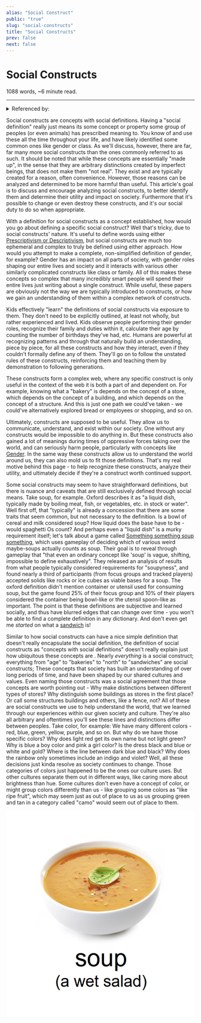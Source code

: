 ```yaml
---
alias: "Social Construct"
public: "true"
slug: "social-constructs"
title: "Social Constructs"
prev: false
next: false
---
```

<script setup>
import { data } from '../../git.data.ts';
import { useData } from 'vitepress';
const pageData = useData();
</script>
<h1 class="p-name">Social Constructs</h1>
<p>1088 words, ~6 minute read. <span v-html="data[`site/${pageData.page.value.relativePath}`]" /></p>
<hr/>

<details><summary>Referenced by:</summary><a href="/garden/anarchism/index.md">Anarchism</a><a href="/garden/gender/index.md">Gender</a><a href="/garden/gerrymandering/index.md">Gerrymandering</a><a href="/garden/guide-to-incrementals/defining-the-genre/index.md">Guide to Incrementals/Defining the Genre</a><a href="/garden/objectivity/index.md">Objectivity</a><a href="/garden/prescriptivism-vs-descriptivism/index.md">Prescriptivism vs Descriptivism</a><a href="/garden/scientific-constructivism/index.md">Scientific Constructivism</a><a href="/garden/trans-athletes-in-sports/index.md">Trans athletes in sports</a></details>

Social constructs are concepts with social definitions. Having a "social definition" really just means its some concept or property some group of peoples (or even animals) has prescribed meaning to. You know of and use these all the time throughout your life, and have likely identified some common ones like gender or class. As we'll discuss, however, there are far, far many more social constructs than the ones commonly referred to as such. It should be noted that while these concepts are essentially "made up", in the sense that they are arbitrary distinctions created by imperfect beings, that does not make them "not real". They exist and are typically created for a reason, often convenience. However, those reasons can be analyzed and determined to be more harmful than useful. This article's goal is to discuss and encourage analyzing social constructs, to better identify them and determine their utility and impact on society. Furthermore that it's possible to change or even destroy these constructs, and it's our social duty to do so when appropriate.

With a definition for social constructs as a concept established, how would you go about defining a specific social construct? Well that's tricky, due to social constructs' nature. It's useful to define words using either [Prescriptivism or Descriptivism](/garden/prescriptivism-vs-descriptivism/index.md), but social constructs are much too ephemeral and complex to truly be defined using either approach. How would you attempt to make a complete, non-simplified definition of gender, for example? Gender has an impact on all parts of society, with gender roles shaping our entire lives and society and it interacts with various other similarly complicated constructs like class or family. All of this makes these concepts so complex that many incredibly smart people will spend their entire lives just writing about a single construct. While useful, these papers are obviously not the way we are typically introduced to constructs, or how we gain an understanding of them within a complex network of constructs.

Kids effectively "learn" the definitions of social constructs via exposure to them. They don't need to be explicitly outlined, at least not wholly, but rather experienced and lived. Kids observe people performing their gender roles, recognize their family and duties within it, calculate their age by counting the number of birthdays they've had, etc. Humans are powerful at recognizing patterns and through that naturally build an understanding, piece by piece, for all these constructs and how they interact, even if they couldn't formally define any of them. They'll go on to follow the unstated rules of these constructs, reinforcing them and teaching them by demonstration to following generations.

These constructs form a complex web, where any specific construct is only useful in the context of the web it is both a part of and dependent on. For example, knowing what a "bakery" is depends on the concept of a store, which depends on the concept of a building, and which depends on the concept of a structure. And this is just one path we could've taken - we could've alternatively explored bread or employees or shopping, and so on.

Ultimately, constructs are supposed to be useful. They allow us to communicate, understand, and exist within our society. One without any constructs would be impossible to do anything in. But these constructs also gained a lot of meanings during times of oppressive forces taking over the world, and can seriously harm people, particularly with concepts like [Gender](/garden/gender/index.md).  In the same way these constructs allow us to understand the world around us, they can also mold us to fit those definitions. That's my real motive behind this page - to help recognize these constructs, analyze their utility, and ultimately decide if they're a construct worth continued support.

Some social constructs may seem to have straightforward definitions, but there is nuance and caveats that are still exclusively defined through social means. Take soup, for example. Oxford describes it as "a liquid dish, typically made by boiling meat, fish, or vegetables, etc. in stock or water". Well first off, that "typically" is already a concession that there are some traits that seem common, but not necessary to the definition. Is a bowl of cereal and milk considered soup? How liquid does the base have to be - would spaghetti Os count? And perhaps even a "liquid dish" is a murky requirement itself; let's talk about a game called [Something something soup something](https://soup.gua-le-ni.com/), which uses gameplay of deciding which of various weird maybe-soups actually counts as soup. Their goal is to reveal through gameplay that "that even an ordinary concept like 'soup' is vague, shifting, impossible to define exhaustively". They released an analysis of results from what people typically considered requirements for "soupyness", and found nearly a third of participants (from focus groups and tracked players) accepted solids like rocks or ice cubes as viable bases for a soup. The oxford definition didn't mention container or utensil used for consuming soup, but the game found 25% of their focus group and 10% of their players considered the container being bowl-like or the utensil spoon-like as important. The point is that these definitions are subjective and learned socially, and thus have blurred edges that can change over time - you won't be able to find a complete definition in any dictionary. And don't even get me _started_ on what a [sandwich](https://cuberule.com/) is!

Similar to how social constructs can have a nice simple definition that doesn't really encapsulate the social definition, the definition of social constructs as "concepts with social definitions" doesn't really explain just how ubiquitous these concepts are . Nearly _everything_ is a social construct; everything from "age" to "bakeries" to "north" to "sandwiches" are social constructs; These concepts that society has built an understanding of over long periods of time, and have been shaped by our shared cultures and values. Even naming those constructs was a social agreement that those concepts are worth pointing out - Why make distinctions between different types of stores? Why distinguish some buildings as stores in the first place? Or call some structures buildings and others, like a fence, not? All of these are social constructs we use to help understand the world, that we learned through our experiences within our given society and culture. They're also all arbitrary and oftentimes you'll see these lines and distinctions differ between peoples. Take color, for example: We have many different colors - red, blue, green, yellow, purple, and so on. But why do we have those specific colors? Why does light red get its own name but not light green? Why is blue a boy color and pink a girl color? Is the dress black and blue or white and gold? Where is the line between dark blue and black? Why does the rainbow only sometimes include an indigo and violet? Well, all these decisions just kinda resolve as society continues to change. Those categories of colors just happened to be the ones our culture uses. But other cultures separate them out in different ways, like caring more about brightness than hue. Some cultures don't even have a concept of color, or might group colors differently than us - like grouping some colors as "like ripe fruit", which may seem just as out of place to us as us grouping green and tan in a category called "camo" would seem out of place to them.

<div class="img-container"><img src="/garden/image_1729082650006_0.png" title="image.png"/></div>